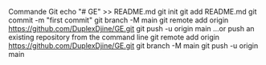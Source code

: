 Commande Git
echo "# GE" >> README.md
git init
git add README.md
git commit -m "first commit"
git branch -M main
git remote add origin https://github.com/DuplexDjine/GE.git
git push -u origin main
…or push an existing repository from the command line
git remote add origin https://github.com/DuplexDjine/GE.git
git branch -M main
git push -u origin main
